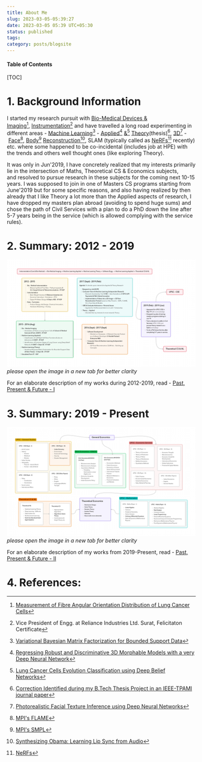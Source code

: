 ```yaml
---
title: About Me
slug: 2023-03-05-05:39:27
date: 2023-03-05 05:39 UTC+05:30
status: published
tags:
category: posts/blogsite
---
```



<h4>Table of Contents</h4>
[TOC]

# 1. Background Information

I started my research pursuit with [Bio-Medical Devices & Imaging](https://drive.google.com/file/d/1baLe5P9N5wIfxbIhuJDW9uw_jOTpaQQU/view?usp=sharing)[^1], [Instrumentation](https://drive.google.com/file/d/1IwRRM0X6Xsn-6FphBChUmscy894OCHYl/view)[^2] and have travelled a long road experimenting in different areas - [Machine Learning](https://drive.google.com/file/d/1LS3Y6dzPuQ-YZN2ZHMHlZPWwNeGkSEyo/view?usp=sharing)[^3] - [Applied](https://github.com/anhttran/3dmm_cnn)[^4] [&](https://drive.google.com/drive/folders/1y33JUi8W0MT1X8cHpywhF-WbSSGmsKKO?usp=sharing)[^5] [Theory](https://drive.google.com/file/d/1hmHOy27Xk3FgPk-aof9BHi59bLE3XmL4/view)(thesis)[^6], [3D](https://arxiv.org/pdf/1612.00523v1.pdf)[^7] -  [Face](https://flame.is.tue.mpg.de/)[^8], [Body](https://smpl-x.is.tue.mpg.de/)[^9] [Reconstruction](https://grail.cs.washington.edu/projects/AudioToObama/)[^10], SLAM (typically called as [NeRFs](https://grail.cs.washington.edu/projects/personnerf/)[^11] recently) etc. where some happened to be co-incidental (includes job at HPE) with the trends and others well thought ones (like exploring Theory). 

It was only in Jun'2019, I have concretely realized that my interests primarily lie in the intersection of Maths, Theoretical CS & Economics subjects, and resolved to pursue research in these subjects for the coming next 10-15 years. I was supposed to join in one of Masters CS programs starting from June'2019 but for some specific reasons, and also having realized by then already that I like Theory a lot more than the Applied aspects of research, I have dropped my masters plan abroad (avoiding to spend huge sums) and chose the path of Civil Services with a plan to do a PhD down the line after 5-7 years being in the service (which is allowed complying with the service rules). 

# 2. Summary: 2012 - 2019

<p>
<img src="/images/2012-2019.png" alt></img>
<em>please open the image in a new tab for better clarity</em>
</p>

For an elaborate description of my works during 2012-2019, read - [Past, Present & Future - I](link://slug/2023-02-23-17:38:35)


# 3. Summary: 2019 - Present

<p>
<img src="/images/2019%20-%20Present.png" alt></img>
<em>please open the image in a new tab for better clarity</em>
</p>

For an elaborate description of my works from 2019-Present, read - [Past, Present & Future - II](link://slug/2023-03-01-16:30:39)

# 4. References:

[^1]: [Measurement of Fibre Angular Orientation Distribution of Lung Cancer Cells](https://drive.google.com/file/d/1baLe5P9N5wIfxbIhuJDW9uw_jOTpaQQU/view?usp=sharing)
[^2]: Vice President of Engg. at Reliance Industries Ltd. Surat, Felicitaton Certificate
[^3]: [Variational Bayesian Matrix Factorization for Bounded Support Data](https://ieeexplore.ieee.org/document/6891337)
[^4]: [Regressing Robust and Discriminative 3D Morphable Models with a very Deep Neural Network](https://github.com/anhttran/3dmm_cnn)
[^5]: [Lung Cancer Cells Evolution Classification using Deep Belief Networks](https://drive.google.com/drive/folders/1y33JUi8W0MT1X8cHpywhF-WbSSGmsKKO)
[^6]: [Correction Identified during my B.Tech Thesis Project in an IEEE-TPAMI journal paper](https://drive.google.com/file/d/1hmHOy27Xk3FgPk-aof9BHi59bLE3XmL4/view)
[^7]: [Photorealistic Facial Texture Inference using Deep Neural Networks](https://arxiv.org/pdf/1612.00523v1.pdf)
[^8]: [MPI's FLAME](https://flame.is.tue.mpg.de/)
[^9]: [MPI's SMPL](https://smpl-x.is.tue.mpg.de/)
[^10]: [Synthesizing Obama: Learning Lip Sync from Audio](https://www.google.com/url?q=https%3A%2F%2Fgrail.cs.washington.edu%2Fprojects%2FAudioToObama%2F&sa=D&sntz=1&usg=AOvVaw3wKphmADwZ_WeCvS9do85c)
[^11]: [NeRFs](https://grail.cs.washington.edu/projects/personnerf/)